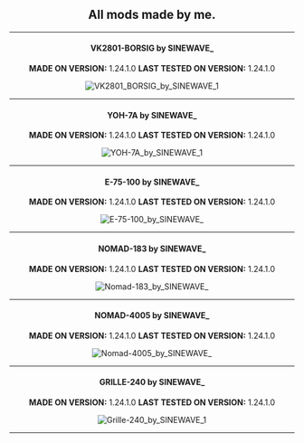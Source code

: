 <div align="center">

## All mods made by me.
---

#### VK2801-BORSIG by SINEWAVE_
**MADE ON VERSION:** 1.24.1.0
**LAST TESTED ON VERSION:** 1.24.1.0

![VK2801_BORSIG_by_SINEWAVE_1](https://github.com/ThatSINEWAVE/World-Of-Tanks-Mods/assets/133239148/87cac788-9888-417e-b8cb-54068eb4f9e3)

---
#### YOH-7A by SINEWAVE_
**MADE ON VERSION:** 1.24.1.0
**LAST TESTED ON VERSION:** 1.24.1.0

![YOH-7A_by_SINEWAVE_1](https://github.com/ThatSINEWAVE/World-Of-Tanks-Mods/assets/133239148/3fbd3862-e245-4b25-a7b6-fd7a5fcc531d)

---
#### E-75-100 by SINEWAVE_
**MADE ON VERSION:** 1.24.1.0
**LAST TESTED ON VERSION:** 1.24.1.0

![E-75-100_by_SINEWAVE_](https://github.com/ThatSINEWAVE/World-Of-Tanks-Mods/assets/133239148/a5d888d3-cc98-4c1d-99bd-bfcc17f38d18)

---
#### NOMAD-183 by SINEWAVE_
**MADE ON VERSION:** 1.24.1.0
**LAST TESTED ON VERSION:** 1.24.1.0

![Nomad-183_by_SINEWAVE_](https://github.com/ThatSINEWAVE/World-Of-Tanks-Mods/assets/133239148/13366e07-ab30-4127-961f-48a38cbefbfa)

---
#### NOMAD-4005 by SINEWAVE_
**MADE ON VERSION:** 1.24.1.0
**LAST TESTED ON VERSION:** 1.24.1.0

![Nomad-4005_by_SINEWAVE_](https://github.com/ThatSINEWAVE/World-Of-Tanks-Mods/assets/133239148/3537de32-1049-46df-838d-42e45f54e72d)

---
#### GRILLE-240 by SINEWAVE_
**MADE ON VERSION:** 1.24.1.0
**LAST TESTED ON VERSION:** 1.24.1.0

![Grille-240_by_SINEWAVE_1](https://github.com/ThatSINEWAVE/World-Of-Tanks-Mods/assets/133239148/a4b442d0-20ec-4809-9af3-6992faf9632a)

---
</div>
